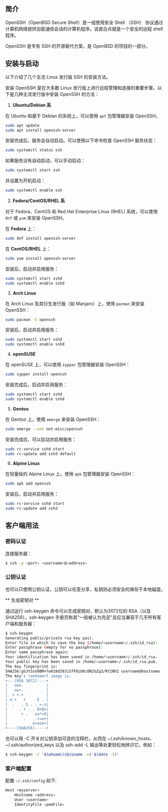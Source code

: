 ## 简介

OpenSSH（OpenBSD Secure Shell）是一组使用安全 Shell （SSH） 协议通过计算机网络提供加密通信会话的计算机程序。说直白点就是一个安全的远程 shell 程序。

OpenSSH 是专有 SSH 的开源替代方案，是 OpenBSD 的项目的一部分。

## 安装与启动

以下介绍了几个主流 Linux 发行版 SSH 的安装方法。

安装 OpenSSH 是在大多数 Linux 发行版上进行远程管理和连接的重要步骤。以下是几种主流发行版中安装 OpenSSH 的方法：

1. **Ubuntu/Debian 系**

在 Ubuntu 和基于 Debian 的系统上，可以使用 `apt` 包管理器安装 OpenSSH。

```bash
sudo apt update
sudo apt install openssh-server
```

安装完成后，服务会自动启动。可以使用以下命令检查 OpenSSH 服务状态：

```bash
sudo systemctl status ssh
```

如果服务没有自动启动，可以手动启动：

```bash
sudo systemctl start ssh
```

并设置为开机启动：

```bash
sudo systemctl enable ssh
```

2. **Fedora/CentOS/RHEL 系**

对于 Fedora、CentOS 和 Red Hat Enterprise Linux (RHEL) 系统，可以使用 `dnf` 或 `yum`
来安装 OpenSSH。

在 **Fedora** 上：

```bash
sudo dnf install openssh-server
```

在 **CentOS/RHEL** 上：

```bash
sudo yum install openssh-server
```

安装后，启动并启用服务：

```bash
sudo systemctl start sshd
sudo systemctl enable sshd
```

3. **Arch Linux**

在 Arch Linux 及其衍生发行版（如 Manjaro）上，使用 `pacman` 来安装 OpenSSH：

```bash
sudo pacman -S openssh
```

安装后，启动并启用服务：

```bash
sudo systemctl start sshd
sudo systemctl enable sshd
```
4. **openSUSE**

在 openSUSE 上，可以使用 `zypper` 包管理器安装 OpenSSH：

```bash
sudo zypper install openssh
```

安装完成后，启动并启用服务：

```bash
sudo systemctl start sshd
sudo systemctl enable sshd
```

5. **Gentoo**

在 Gentoo 上，使用 `emerge` 来安装 OpenSSH：

```bash
sudo emerge --ask net-misc/openssh
```

安装完成后，可以启动并启用服务：

```bash
sudo rc-service sshd start
sudo rc-update add sshd default
```

6. **Alpine Linux**

在轻量级的 Alpine Linux 上，使用 `apk` 包管理器安装 OpenSSH：

```bash
sudo apk add openssh
```

安装后，启动并启用服务：

```bash
sudo rc-service sshd start
sudo rc-update add sshd
```

## 客户端用法

### 密码认证

连接服务器：

```bash
$ ssh -p <port> <username>@<address>
```

### 公钥认证

也可以只使用公钥认证，公钥可以任意分享，私钥则必须安全的保存于本地磁盘。

** 生成密钥对 **

通过运行 ssh-keygen 命令可以生成密钥对，默认为3072位的 RSA（以及 SHA256），ssh-keygen 手册页称其“一般被认为充足”且应当兼容于几乎所有客户端和服务器：

```bash
$ ssh-keygen
Generating public/private rsa key pair.
Enter file in which to save the key (/home/<username>/.ssh/id_rsa): 
Enter passphrase (empty for no passphrase): 
Enter same passphrase again: 
Your identification has been saved in /home/<username>/.ssh/id_rsa.
Your public key has been saved in /home/<username>/.ssh/id_rsa.pub.
The key fingerprint is:
SHA256:gGJtSsV8BM+7w018d39Ji57F8iO6c0N2GZq3/RY2NhI username@hostname
The key's randomart image is:
+---[RSA 3072]----+
|   ooo.          |
|   oo+.          |
|  + +.+          |
| o +   +     E . |
|  .   . S . . =.o|
|     . + . . B+@o|
|      + .   oo*=O|
|       .   ..+=o+|
|           o=ooo+|
+----[SHA256]-----+
```
也可以用 -C 开关对公钥添加可选的注释栏，从而在 ~/.ssh/known_hosts、~/.ssh/authorized_keys 以及 ssh-add -L 输出等处更轻松地辨识它。例如：

```bash
$ ssh-keygen -C "$(whoami)@$(uname -n)-$(date -I)"
```

### 客户端配置

配置 `~/.ssh/config` 如下:

```bash
Host <myserver>
	Hostname <address>
	User <username>
	IdentityFile <pemFile>
```
